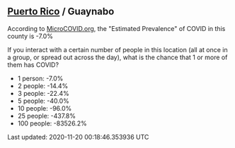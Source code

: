 
## [Puerto Rico](/united-states/puerto-rico) / Guaynabo

According to [MicroCOVID.org](http://microcovid.org),
the "Estimated Prevalence" of COVID in this county is -7.0%

If you interact with a certain number of people in this location
(all at once in a group, or spread out across the day), what is the chance that
1 or more of them has COVID?

- 1 person: -7.0%
- 2 people: -14.4%
- 3 people: -22.4%
- 5 people: -40.0%
- 10 people: -96.0%
- 25 people: -437.8%
- 100 people: -83526.2%

Last updated: 2020-11-20 00:18:46.353936 UTC
